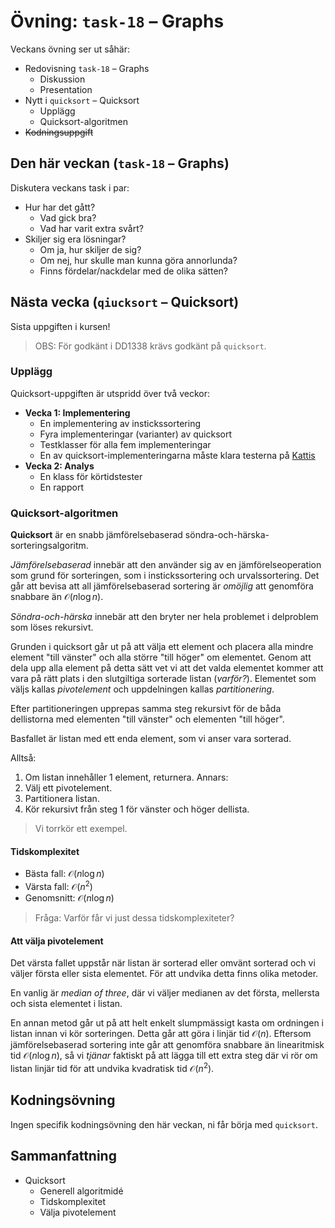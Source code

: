 # Övning: `task-18` – Graphs

Veckans övning ser ut såhär:

- Redovisning `task-18` – Graphs
    - Diskussion
    - Presentation
- Nytt i `quicksort` – Quicksort
    - Upplägg
    - Quicksort-algoritmen
- ~~Kodningsuppgift~~

## Den här veckan (`task-18` – Graphs)

Diskutera veckans task i par:

- Hur har det gått?
    - Vad gick bra?
    - Vad har varit extra svårt?
- Skiljer sig era lösningar?
    - Om ja, hur skiljer de sig?
    - Om nej, hur skulle man kunna göra annorlunda?
    - Finns fördelar/nackdelar med de olika sätten?

## Nästa vecka (`qiucksort` – Quicksort)

Sista uppgiften i kursen!

> OBS: För godkänt i DD1338 krävs godkänt på `quicksort`.

### Upplägg

Quicksort-uppgiften är utspridd över två veckor:

- **Vecka 1: Implementering**
    - En implementering av instickssortering
    - Fyra implementeringar (varianter) av quicksort
    - Testklasser för alla fem implementeringar
    - En av quicksort-implementeringarna måste klara testerna på [Kattis](https://kth.kattis.com/)
- **Vecka 2: Analys**
    - En klass för körtidstester
    - En rapport

### Quicksort-algoritmen

**Quicksort** är en snabb jämförelsebaserad söndra-och-härska-sorteringsalgoritm.

*Jämförelsebaserad* innebär att den använder sig av en jämförelseoperation som grund för sorteringen, som i instickssortering och urvalssortering. Det går att bevisa att all jämförelsebaserad sortering är *omöjlig* att genomföra snabbare än $\mathcal{O}(n \log n)$. 

*Söndra-och-härska* innebär att den bryter ner hela problemet i delproblem som löses rekursivt.

Grunden i quicksort går ut på att välja ett element och placera alla mindre element "till vänster" och alla större "till höger" om elementet. Genom att dela upp alla element på detta sätt vet vi att det valda elementet kommer att vara på rätt plats i den slutgiltiga sorterade listan (*varför?*). Elementet som väljs kallas *pivotelement* och uppdelningen kallas *partitionering*.

Efter partitioneringen upprepas samma steg rekursivt för de båda dellistorna med elementen "till vänster" och elementen "till höger".

Basfallet är listan med ett enda element, som vi anser vara sorterad.

Alltså:

1. Om listan innehåller 1 element, returnera. Annars:
2. Välj ett pivotelement.
3. Partitionera listan.
4. Kör rekursivt från steg 1 för vänster och höger dellista.

> Vi torrkör ett exempel.

#### Tidskomplexitet

- Bästa fall: $\mathcal{O}(n \log n)$
- Värsta fall: $\mathcal{O}(n^2)$
- Genomsnitt: $\mathcal{O}(n \log n)$

> Fråga: Varför får vi just dessa tidskomplexiteter?

#### Att välja pivotelement

Det värsta fallet uppstår när listan är sorterad eller omvänt sorterad och vi väljer första eller sista elementet. För att undvika detta finns olika metoder. 

En vanlig är *median of three*, där vi väljer medianen av det första, mellersta och sista elementet i listan. 

En annan metod går ut på att helt enkelt slumpmässigt kasta om ordningen i listan innan vi kör sorteringen. Detta går att göra i linjär tid $\mathcal{O}(n)$. Eftersom jämförelsebaserad sortering inte går att genomföra snabbare än linearitmisk tid $\mathcal{O}(n \log n)$, så vi *tjänar* faktiskt på att lägga till ett extra steg där vi rör om listan linjär tid för att undvika kvadratisk tid $\mathcal{O}(n^2)$.

## Kodningsövning

Ingen specifik kodningsövning den här veckan, ni får börja med `quicksort`.

## Sammanfattning

- Quicksort
    - Generell algoritmidé
    - Tidskomplexitet
    - Välja pivotelement
